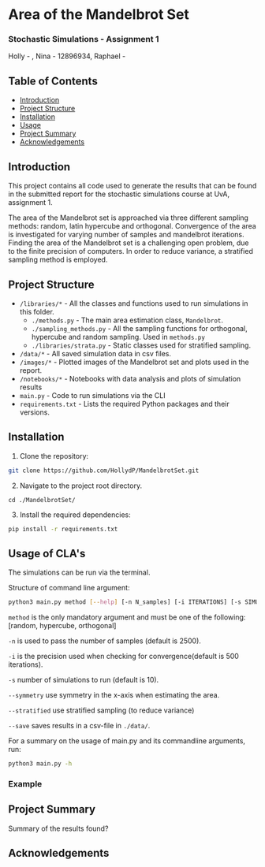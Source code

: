 # Area of the Mandelbrot Set
### Stochastic Simulations - Assignment 1
Holly - , Nina - 12896934, Raphael -

## Table of Contents

* [Introduction](#introduction)
* [Project Structure](#project-structure)
* [Installation](#installation)
* [Usage](#usage)
* [Project Summary](#project-summary)
* [Acknowledgements](#acknowledgements)

## Introduction
This project contains all code used to generate the results that can be found in the submitted report for the stochastic simulations course at UvA, assignment 1.

The area of the Mandelbrot set is approached via three different sampling methods: random, latin hypercube and orthogonal. Convergence of the area is investigated for varying number of samples and mandelbrot iterations. Finding the area of the Mandelbrot set is a challenging open problem, due to the finite precision of computers. In order to reduce variance, a stratified sampling method is employed.

## Project Structure

* `/libraries/*`     -  All the classes and functions used to run simulations in this folder.
    - `./methods.py` - The main area estimation class, `Mandelbrot`.
    - `./sampling_methods.py` - All the sampling functions for orthogonal, hypercube and random sampling. Used in `methods.py`
    - `./libraries/strata.py` - Static classes used for stratified sampling.
* `/data/*`   - All saved simulation data in csv files.
* `/images/*` - Plotted images of the Mandelbrot set and plots used in the report.
* `/notebooks/*` - Notebooks with data analysis and plots of simulation results
* `main.py`      - Code to run simulations via the CLI
* `requirements.txt` - Lists the required Python packages and their versions.


## Installation

1. Clone the repository:
```bash
git clone https://github.com/HollydP/MandelbrotSet.git
```
2. Navigate to the project root directory.
```
cd ./MandelbrotSet/
```
3. Install the required dependencies:
```bash
pip install -r requirements.txt
```

## Usage of CLA's

The simulations can be run via the terminal.

Structure of command line argument:
```bash
python3 main.py method [--help] [-n N_samples] [-i ITERATIONS] [-s SIMULATIONS] [--symmetry] [--stratified] [--save]
```
`method` is the only mandatory argument and must be one of the following: [random, hypercube, orthogonal]

`-n` is used to pass the number of samples (default is 2500).

`-i` is the precision used when checking for convergence(default is 500 iterations).

`-s` number of simulations to run (default is 10).

`--symmetry` use symmetry in the x-axis when estimating the area.

`--stratified` use stratified sampling (to reduce variance)

`--save` saves results in a csv-file in `./data/`.

For a summary on the usage of main.py and its commandline arguments, run:
```bash
python3 main.py -h
```

### Example


## Project Summary

Summary of the results found? 


## Acknowledgements
